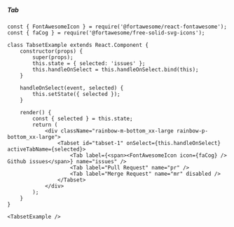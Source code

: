 ##### Tab

    const { FontAwesomeIcon } = require('@fortawesome/react-fontawesome');
    const { faCog } = require('@fortawesome/free-solid-svg-icons');

    class TabsetExample extends React.Component {
        constructor(props) {
            super(props);
            this.state = { selected: 'issues' };
            this.handleOnSelect = this.handleOnSelect.bind(this);
        }

        handleOnSelect(event, selected) {
            this.setState({ selected });
        }

        render() {
            const { selected } = this.state;
            return (
                <div className="rainbow-m-bottom_xx-large rainbow-p-bottom_xx-large">
                    <Tabset id="tabset-1" onSelect={this.handleOnSelect} activeTabName={selected}>
                        <Tab label={<span><FontAwesomeIcon icon={faCog} /> Github issues</span>} name="issues" />
                        <Tab label="Pull Request" name="pr" />
                        <Tab label="Merge Request" name="mr" disabled />
                    </Tabset>
                </div>
            );
        }
    }

    <TabsetExample />
